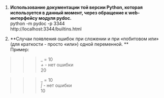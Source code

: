 1. **Использование документации той версии Python, которая используется в данный момент, через обращение к web-интерфейсу модуля pydoc.**  
python -m pydoc -p 3344  
http://localhost:3344/builtins.html  

2. **Cлучаи появления ошибок при сложении и при «побитовом или» (для краткости - просто «или») одной переменной. **  
Пример:  
>>>   _ = 10  
>>>   _+_ - нет ошибки  
>>>   20  

>>>   _ = 10  
>>>   _|_  - нет ошибки  
>>>   10  

